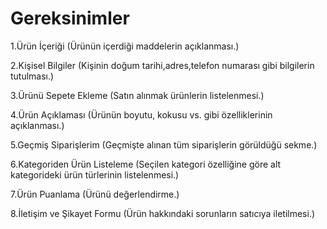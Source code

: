 # Gereksinimler
 1.Ürün İçeriği (Ürünün içerdiği maddelerin açıklanması.)

 2.Kişisel Bilgiler (Kişinin doğum tarihi,adres,telefon numarası gibi bilgilerin tutulması.)

 3.Ürünü Sepete Ekleme (Satın alınmak ürünlerin listelenmesi.)

 4.Ürün Açıklaması (Ürünün boyutu, kokusu vs. gibi özelliklerinin açıklanması.)

 5.Geçmiş Siparişlerim (Geçmişte alınan tüm siparişlerin görüldüğü sekme.)

 6.Kategoriden Ürün Listeleme (Seçilen kategori özelliğine göre alt kategorideki ürün türlerinin listelenmesi.)

 7.Ürün Puanlama (Ürünü değerlendirme.)

 8.İletişim ve Şikayet Formu (Ürün hakkındaki sorunların satıcıya iletilmesi.)
